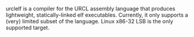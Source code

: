 urclelf is a compiler for the URCL assembly language that produces lightweight, statically-linked elf executables. Currently, it only supports a (very) limited subset of the language. Linux x86-32 LSB is the only supported target.